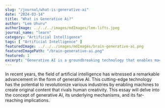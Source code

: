 ```yaml
---
slug: "/journal/what-is-generative-ai"
date: "2024-03-14"
title: "What is Generative Ai?"
author: "Lem Uhuru"
authorImage: ../../../images/mdImages/lem-lifts.jpeg
journal_name: "learn"
category: "Artificial Intelligence"
tags: [ "Artificial Intelligence" ]
featuredImage: ../../../images/mdImages/brain-generative-ai.png
featuredImagePath: "/brain-generative-ai.png"
featured: 1
excerpt: "Generative AI is a groundbreaking technology that enables machines to create original content, such as text, images, and music, by learning patterns from vast datasets."
---
```


In recent years, the field of artificial intelligence has witnessed a remarkable advancement in the form of generative AI. This cutting-edge technology has the potential to revolutionize various industries by enabling machines to create original content that rivals human creativity. This essay will delve into the concept of generative AI, its underlying mechanisms, and its far-reaching implications.